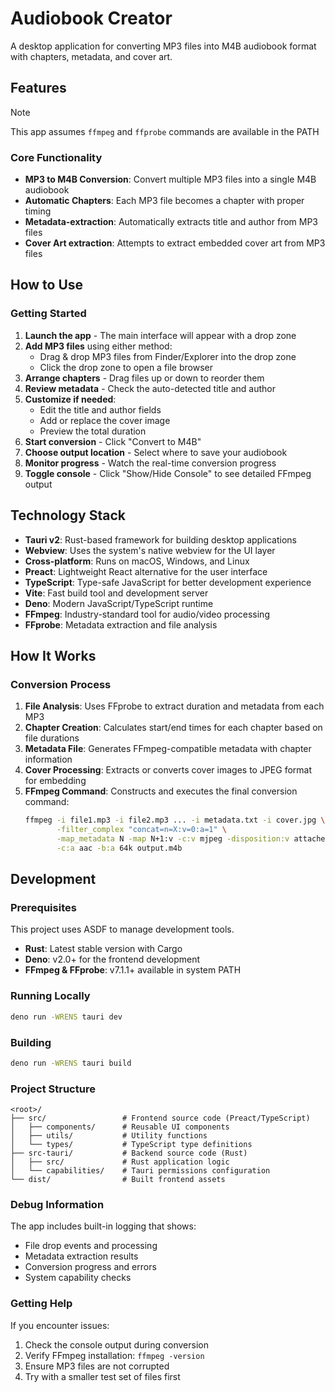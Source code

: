 # Audiobook Creator

A desktop application for converting MP3 files into M4B audiobook format with chapters, metadata, and cover art.

## Features

> [!NOTE]
> This app assumes `ffmpeg` and `ffprobe` commands are available in the PATH

### Core Functionality
- **MP3 to M4B Conversion**: Convert multiple MP3 files into a single M4B audiobook
- **Automatic Chapters**: Each MP3 file becomes a chapter with proper timing
- **Metadata-extraction**: Automatically extracts title and author from MP3 files
- **Cover Art extraction**: Attempts to extract embedded cover art from MP3 files

## How to Use

### Getting Started
1. **Launch the app** - The main interface will appear with a drop zone
2. **Add MP3 files** using either method:
   - Drag & drop MP3 files from Finder/Explorer into the drop zone
   - Click the drop zone to open a file browser
3. **Arrange chapters** - Drag files up or down to reorder them
4. **Review metadata** - Check the auto-detected title and author
5. **Customize if needed**:
   - Edit the title and author fields
   - Add or replace the cover image
   - Preview the total duration
6. **Start conversion** - Click "Convert to M4B"
7. **Choose output location** - Select where to save your audiobook
8. **Monitor progress** - Watch the real-time conversion progress
9. **Toggle console** - Click "Show/Hide Console" to see detailed FFmpeg output

## Technology Stack

- **Tauri v2**: Rust-based framework for building desktop applications
- **Webview**: Uses the system's native webview for the UI layer
- **Cross-platform**: Runs on macOS, Windows, and Linux
- **Preact**: Lightweight React alternative for the user interface
- **TypeScript**: Type-safe JavaScript for better development experience
- **Vite**: Fast build tool and development server
- **Deno**: Modern JavaScript/TypeScript runtime
- **FFmpeg**: Industry-standard tool for audio/video processing
- **FFprobe**: Metadata extraction and file analysis

## How It Works

### Conversion Process
1. **File Analysis**: Uses FFprobe to extract duration and metadata from each MP3
2. **Chapter Creation**: Calculates start/end times for each chapter based on file durations
3. **Metadata File**: Generates FFmpeg-compatible metadata with chapter information
4. **Cover Processing**: Extracts or converts cover images to JPEG format for embedding
5. **FFmpeg Command**: Constructs and executes the final conversion command:
   ```bash
   ffmpeg -i file1.mp3 -i file2.mp3 ... -i metadata.txt -i cover.jpg \
          -filter_complex "concat=n=X:v=0:a=1" \
          -map_metadata N -map N+1:v -c:v mjpeg -disposition:v attached_pic \
          -c:a aac -b:a 64k output.m4b
   ```
## Development

### Prerequisites

This project uses ASDF to manage development tools.

- **Rust**: Latest stable version with Cargo
- **Deno**: v2.0+ for the frontend development
- **FFmpeg & FFprobe**: v7.1.1+ available in system PATH

### Running Locally
```bash
deno run -WRENS tauri dev
```

### Building
```bash
deno run -WRENS tauri build
```

### Project Structure
```
<root>/
├── src/                 # Frontend source code (Preact/TypeScript)
│   ├── components/      # Reusable UI components
│   ├── utils/           # Utility functions
│   └── types/           # TypeScript type definitions
├── src-tauri/           # Backend source code (Rust)
│   ├── src/             # Rust application logic
│   └── capabilities/    # Tauri permissions configuration
└── dist/                # Built frontend assets
```

### Debug Information
The app includes built-in logging that shows:
- File drop events and processing
- Metadata extraction results
- Conversion progress and errors
- System capability checks

### Getting Help
If you encounter issues:
1. Check the console output during conversion
2. Verify FFmpeg installation: `ffmpeg -version`
3. Ensure MP3 files are not corrupted
4. Try with a smaller test set of files first
